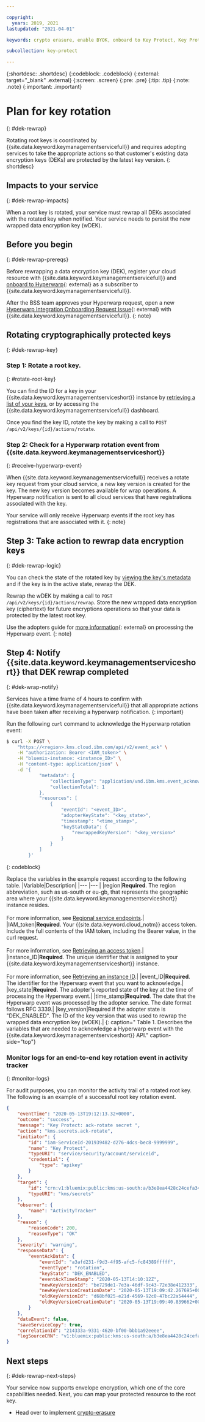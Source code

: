 ```yaml
---

copyright:
  years: 2019, 2021
lastupdated: "2021-04-01"

keywords: crypto erasure, enable BYOK, onboard to Key Protect, Key Protect onboarding, internal, dek rewrapping, KYOK, BYOK

subcollection: key-protect

---
```


{:shortdesc: .shortdesc}
{:codeblock: .codeblock}
{:external: target="_blank" .external}
{:screen: .screen}
{:pre: .pre}
{:tip: .tip}
{:note: .note}
{:important: .important}

# Plan for key rotation
{: #dek-rewrap}

Rotating root keys is coordinated by
{{site.data.keyword.keymanagementservicefull}} and requires adopting services to
take the appropriate actions so that customer's existing data encryption keys
(DEKs) are protected by the latest key version.
{: shortdesc}

## Impacts to your service
{: #dek-rewrap-impacts}

When a root key is rotated, your service must rewrap all DEKs associated with
the rotated key when notified. Your service needs to persist the new wrapped
data encryption key (wDEK).

## Before you begin
{: #dek-rewrap-prereqs}

Before rewrapping a data encryption key (DEK), register your cloud resource
with {{site.data.keyword.keymanagementservicefull}} and
[onboard to Hyperwarp](/docs/get-coding?topic=get-coding-hyperwarp){: external}
as a subscriber to {{site.data.keyword.keymanagementservicefull}}.

After the BSS team approves your Hyperwarp request, open a new
[Hyperwarp Integration Onboarding Request Issue](https://github.ibm.com/kms/customer-issues/blob/master/.github/ISSUE_TEMPLATE/hyperwarp-integration-onboard-request.md){: external}
with {{site.data.keyword.keymanagementservicefull}}.
{: note}

## Rotating cryptographically protected keys
{: #dek-rewrap-key}

### Step 1: Rotate a root key.
{: #rotate-root-key}

You can find the ID for a key in your
{{site.data.keyword.keymanagementserviceshort}} instance by
[retrieving a list of your keys](/docs/key-protect?topic=key-protect-view-keys),
or by accessing the {{site.data.keyword.keymanagementservicefull}} dashboard.

Once you find the key ID, rotate the key by making a call to
`POST /api/v2/keys/{id}/actions/rotate`.

### Step 2: Check for a Hyperwarp rotation event from {{site.data.keyword.keymanagementserviceshort}}
{: #receive-hyperwarp-event}

When {{site.data.keyword.keymanagementservicefull}} receives a rotate key
request from your cloud service, a new key version is created for the key. The
new key version becomes available for wrap operations. A Hyperwarp notification
is sent to all cloud services that have registrations associated with the key.

Your service will only receive Hyperwarp events if the root key has
registrations that are associated with it.
{: note}

## Step 3: Take action to rewrap data encryption keys
{: #dek-rewrap-logic}

You can check the state of the rotated key by
[viewing the key's metadata](/docs/key-protect?topic=key-protect-retrieve-key-metadata#view-key-metadata-api)
and if the key is in the active state, rewrap the DEK.

Rewrap the wDEK by making a call to `POST /api/v2/keys/{id}/actions/rewrap`.
Store the new wrapped data encryption key (ciphertext) for future encryptions
operations so that your data is protected by the latest root key.

Use the adopters guide for
[more information](https://github.ibm.com/kms/Adopter_services/blob/master/src/github.ibm.com/skms/key-protect/event_processor.go){: external}
on processing the Hyperwarp event.
{: note}

## Step 4: Notify {{site.data.keyword.keymanagementserviceshort}} that DEK rewrap completed
{: #dek-wrap-notify}

Services have a time frame of 4 hours to confirm with
{{site.data.keyword.keymanagementservicefull}} that all appropriate actions have
been taken after receiving a hyperwarp notification.
{: important}

Run the following `curl` command to acknowledge the Hyperwarp rotation event:

```sh
$ curl -X POST \
    "https://<region>.kms.cloud.ibm.com/api/v2/event_ack" \
    -H "authorization: Bearer <IAM_token>" \
    -H "bluemix-instance: <instance_ID>" \
    -H "content-type: application/json" \
    -d '{
            "metadata": {
                "collectionType": "application/vnd.ibm.kms.event_acknowledge+json",
                "collectionTotal": 1
            },
            "resources": [
                {
                    "eventId": "<event_ID>",
                    "adopterKeyState": "<key_state>",
                    "timestamp": "<time_stamp>",
                    "keyStateData": {
                        "rewrappedKeyVersion": "<key_version>"
                    }
                }
            ]
        }'
```
{: codeblock}

Replace the variables in the example request according to the following table.
|Variable|Description|
|--- |--- |
|region|**Required**. The region abbreviation, such as us-south or eu-gb, that represents the geographic area where your {{site.data.keyword.keymanagementserviceshort}} instance resides.<br><br>For more information, see [Regional service endpoints](/docs/key-protect?topic=key-protect-regions#service-endpoints).|
|IAM_token|**Required**. Your {{site.data.keyword.cloud_notm}} access token. Include the full contents of the IAM token, including the Bearer value, in the curl request.<br><br>For more information, see [Retrieving an access token](/docs/key-protect?topic=key-protect-retrieve-access-token).|
|instance_ID|**Required**. The unique identifier that is assigned to your {{site.data.keyword.keymanagementserviceshort}} instance.<br><br>For more information, see [Retrieving an instance ID](/docs/key-protect?topic=key-protect-retrieve-instance-ID).|
|event_ID|**Required**. The identifier for the Hyperwarp event that you want to acknowledge.|
|key_state|**Required**. The adopter's reported state of the key at the time of processing the Hyperwarp event.|
|time_stamp|**Required**. The date that the Hyperwarp event was processed by the adopter service. The date format follows RFC 3339.|
|key_version|Required if the adopter state is "DEK_ENABLED". The ID of the key version that was used to rewrap the wrapped data encryption key (wDEK).|
{: caption=" Table 1. Describes the variables that are needed to acknowledge a Hyperwarp event with the {{site.data.keyword.keymanagementserviceshort}} API." caption-side="top"}


### Monitor logs for an end-to-end key rotation event in activity tracker
{: #monitor-logs}

For audit purposes, you can monitor the activity trail of a rotated root key. The following is an example of a successful root key rotation event.

```json
{
    "eventTime": "2020-05-13T19:12:13.32+0000",
    "outcome": "success",
    "message": "Key Protect: ack-rotate secret ",
    "action": "kms.secrets.ack-rotate",
    "initiator": {
        "id": "iam-ServiceId-201939482-d276-4dcs-bec8-9999999",
        "name": "Key Protect",
        "typeURI": "service/security/account/serviceid",
        "credential": {
            "type": "apikey"
        }
    },
    "target": {
        "id": "crn:v1:bluemix:public:kms:us-south:a/b3e8ea4428c24cefa34454bd8acccc:dd24cdc0-2c77-40a7-8680-53ccd41d9888:key:d68bf025-e21d-4569-92c0-47bc22aadddd",
        "typeURI": "kms/secrets"
    },
    "observer": {
        "name": "ActivityTracker"
    },
    "reason": {
        "reasonCode": 200,
        "reasonType": "OK"
    },
    "severity": "warning",
    "responseData": {
        "eventAckData": {
            "eventId": "a3afd231-f9d3-4f95-afc5-fc84389fffff",
            "eventType": "rotation",
            "keyState": "DEK_ENABLED",
            "eventAckTimeStamp": "2020-05-13T14:10:12Z",
            "newKeyVersionId": "be729de1-7e3a-46df-9c43-72e38e412333",
            "newKeyVersionCreationDate": "2020-05-13T19:09:42.267695+00:00",
            "oldKeyVersionId": "d68bf025-e21d-4569-92c0-47bc22a54444",
            "oldKeyVersionCreationDate": "2020-05-13T19:09:40.839662+00:00"
        }
    },
    "dataEvent": false,
    "saveServiceCopy": true,
    "correlationId": "214333a-9331-4620-bf00-bbb1a92eeee",
    "logSourceCRN": "v1:bluemix:public:kms:us-south:a/b3e8ea4428c24cefa34454bd8acccc:dd24cdc0-2c77-40a7-8680-53ccd41d9888::"
}
```

## Next steps
{: #dek-rewrap-next-steps}

Your service now supports envelope encryption, which one of the core
capabilities needed. Next, you can map your protected resource to the root key.

- Head over to implement
[crypto-erasure](/docs/key-protect?topic=key-protect-key-erasure)
